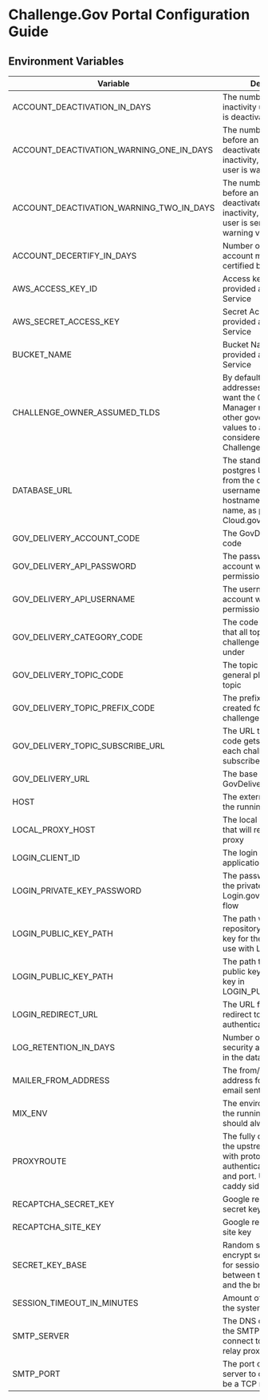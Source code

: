 # Challenge.Gov Portal Configuration Guide

## Environment Variables

| Variable                                 | Description                                                                                                                                                                           | Expected Value Examples                                     |
| ---------------------------------------- | ------------------------------------------------------------------------------------------------------------------------------------------------------------------------------------- | ----------------------------------------------------------- |
| ACCOUNT_DEACTIVATION_IN_DAYS             | The number of days of inactivity until an account is deactivated                                                                                                                      | 90                                                          |
| ACCOUNT_DEACTIVATION_WARNING_ONE_IN_DAYS | The number of days before an account is deactivated due to inactivity, in which the user is warned via email                                                                          | 30                                                          |
| ACCOUNT_DEACTIVATION_WARNING_TWO_IN_DAYS | The number of days before an account is deactivated due to inactivity, in which the user is sent a second warning via email                                                           | 10                                                          |
| ACCOUNT_DECERTIFY_IN_DAYS                | Number of days until the account must be re-certified by a GSA admin                                                                                                                  | 365                                                         |
| AWS_ACCESS_KEY_ID                        | Access key for S3, provided as a Cloud.gov Service                                                                                                                                    |                                                             |
| AWS_SECRET_ACCESS_KEY                    | Secret Access key for S3, provided as a Cloud.gov Service                                                                                                                             |                                                             |
| BUCKET_NAME                              | Bucket Name for S3, provided as a Cloud.gov Service                                                                                                                                   |                                                             |
| CHALLENGE_OWNER_ASSUMED_TLDS             | By default, only .gov email addresses are assumed to want the Challenge Manager role, this allows other government TLD values to also be considered as wanting the Challenge Manager role | .mil                                                    |
| DATABASE_URL                             | The standard formatted postgres URL composed from the components of username, password, hostname, and database name, as provided by the Cloud.gov RDS service                         | postgres://username:password@hostname:port/database         |
| GOV_DELIVERY_ACCOUNT_CODE                | The GovDelivery account code                                                                                                                                                          |                                                             |
| GOV_DELIVERY_API_PASSWORD                | The password of the API account with admin permission for the API                                                                                                                     |                                                             |
| GOV_DELIVERY_API_USERNAME                | The username of the API account with admin permission for the API                                                                                                                     |                                                             |
| GOV_DELIVERY_CATEGORY_CODE               | The code of the category that all topics for each challenge are categorized under                                                                                                     | CHAL_ALL_<ENV>                                              |
| GOV_DELIVERY_TOPIC_CODE                  | The topic code for the general platform news topic                                                                                                                                    | CHAL_NEWS_<ENV>                                             |
| GOV_DELIVERY_TOPIC_PREFIX_CODE           | The prefix for each topic created for each challenge                                                                                                                                  | CHAL_<ENV>                                                  |
| GOV_DELIVERY_TOPIC_SUBSCRIBE_URL         | The URL that the topic code gets added to for each challenge to be subscribed to                                                                                                      |                                                             |
| GOV_DELIVERY_URL                         | The base API url for the GovDelivery API                                                                                                                                              |                                                             |
| HOST                                     | The external DNS name of the running portal                                                                                                                                           | portal.challenge.gov                                        |
| LOCAL_PROXY_HOST                         | The local sidecar proxy that will relay to the egress proxy                                                                                                                           | 127.0.0.1                                                   |
| LOGIN_CLIENT_ID                          | The login client ID for the application in Login.gov                                                                                                                                  | urn:gov:gsa:openidconnect.profiles:sp:sso:gsa:challenge_gov |
| LOGIN_PRIVATE_KEY_PASSWORD               | The password to decrypt the private key used in the Login.gov OpenID connect flow                                                                                                     | password                                                    |
| LOGIN_PUBLIC_KEY_PATH                    | The path within the code repository to the provide key for the application to use with Login.gov                                                                                      | environment_key.pem                                         |
| LOGIN_PUBLIC_KEY_PATH                    | The path to the matching public key for the private key in LOGIN_PUBLIC_KEY_PATH                                                                                                      | cert.pem                                                    |
| LOGIN_REDIRECT_URL                       | The URL for Login.gov to redirect to as part of the authentication flow}                                                                                                              | https://portal.challenge.gov/auth/result                    |
| LOG_RETENTION_IN_DAYS                    | Number of days of security audit logs to keep in the database                                                                                                                         | 90                                                          |
| MAILER_FROM_ADDRESS                      | The from/reply-to address for transactional email sent by the system                                                                                                                  | support@challenge.gov                                       |
| MIX_ENV                                  | The environment mode for the running application, should always be prod                                                                                                               | prod                                                        |
| PROXYROUTE                               | The fully qualified URL for the upstream egress proxy with protocol, authentication, domain, and port. Used by the caddy sidecar                                                      |                                                             |
| RECAPTCHA_SECRET_KEY                     | Google reCaptcha 3 secret key                                                                                                                                                         |                                                             |
| RECAPTCHA_SITE_KEY                       | Google reCaptcha 3 public site key                                                                                                                                                    |                                                             |
| SECRET_KEY_BASE                          | Random seed used to encrypt secrets (cookies) for session management between the application and the browser                                                                          |                                                             |
| SESSION_TIMEOUT_IN_MINUTES               | Amount of idle time before the system logs a user out                                                                                                                                 | 15                                                          |
| SMTP_SERVER                              | The DNS or IP address of the SMTP server to connect to. May be a TCP relay proxy                                                                                                      |                                                             |
| SMTP_PORT                                | The port of the SMTP server to connect to. May be a TCP relay proxy                                                                                                                   |                                                             |
